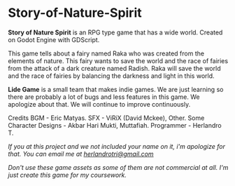 # Story-of-Nature-Spirit

**Story of Nature Spirit** is an RPG type game that has a wide world. Created on Godot Engine with GDScript. 

This game tells about a fairy named Raka who was created from the elements of nature. This fairy wants to save the world and the race of fairies from the attack of a dark creature named Radish. Raka will save the world and the race of fairies by balancing the darkness and light in this world.

**Lide Game** is a small team that makes indie games. We are just learning so there are probably a lot of bugs and less features in this game. We apologize about that. We will continue to improve continuously. 

Credits 
BGM - Eric Matyas. 
SFX - ViRiX (David Mckee), Other. 
Some Character Designs - Akbar Hari Mukti, Muttafiah. 
Programmer - Herlandro T.

*If you at this project and we not included your name on it, i'm apologize for that. You can email me at herlandrotri@gmail.com*

*Don't use these game assets as some of them are not commercial at all. I'm just create this game for my coursework.*
